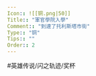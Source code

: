 ```yaml
---
Icon:: ![[铜.png|50]]
Title:: "軍官學院入學"
Comment:: "到達了托利斯塔市街"
Type:: "铜"
Tips:: ""
Order:: 2
---
```


#英雄传说/闪之轨迹/奖杯 